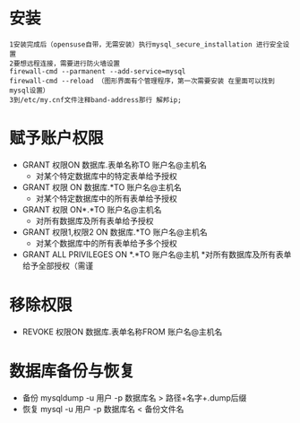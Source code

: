 # 安装
    1安装完成后（opensuse自带，无需安装）执行mysql_secure_installation 进行安全设置
    2要想远程连接，需要进行防火墙设置
    firewall-cmd --parmanent --add-service=mysql
    firewall-cmd --reload （图形界面有个管理程序，第一次需要安装 在里面可以找到mysql设置）
    3到/etc/my.cnf文件注释band-address那行 解邦ip;
# 赋予账户权限
  * GRANT 权限ON 数据库.表单名称TO 账户名@主机名
    * 对某个特定数据库中的特定表单给予授权
  * GRANT 权限 ON 数据库.*TO 账户名@主机名
    * 对某个特定数据库中的所有表单给予授权
  * GRANT 权限 ON*.*TO 账户名@主机名
    * 对所有数据库及所有表单给予授权
  * GRANT 权限1,权限2 ON 数据库.*TO 账户名@主机名  
    * 对某个数据库中的所有表单给予多个授权
  * GRANT ALL PRIVILEGES ON *.*TO 账户名@主机
    *对所有数据库及所有表单给予全部授权（需谨
# 移除权限
  * REVOKE 权限ON 数据库.表单名称FROM 账户名@主机名
# 数据库备份与恢复
  * 备份 mysqldump -u 用户 -p 数据库名 > 路径+名字+.dump后缀
  * 恢复 mysql -u 用户 -p 数据库名 < 备份文件名

